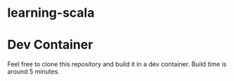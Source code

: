# learning-scala
 
# Dev Container
Feel free to clone this repository and build it in a dev container. Build time is around 5 minutes.